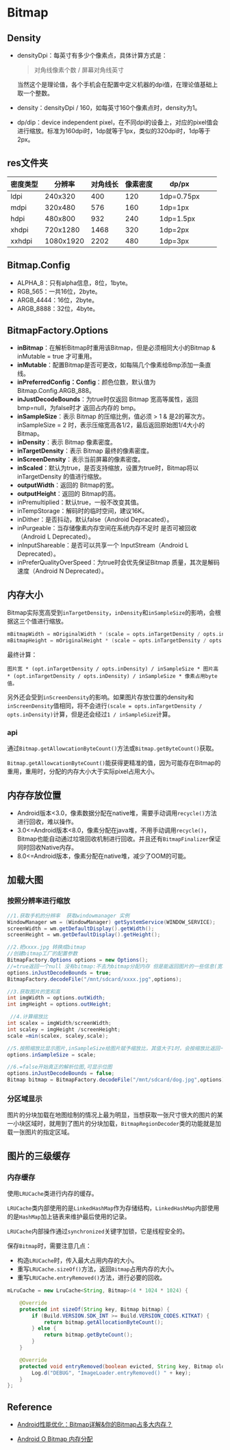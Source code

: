 # Bitmap

## Density

* densityDpi：每英寸有多少个像素点，具体计算方式是：

  > 对角线像素个数 / 屏幕对角线英寸

  当然这个是理论值，各个手机会在配置中定义机器的dpi值，在理论值基础上取一个整数。

* density：densityDpi / 160，如每英寸160个像素点时，density为1。

* dp/dip：device independent pixel，在不同dpi的设备上，对应的pixel值会进行缩放。标准为160dpi时，1dp就等于1px，类似的320dpi时，1dp等于2px。



## res文件夹

| 密度类型 | 分辨率    | 对角线长 | 像素密度 | dp/px      |      |      |
| -------- | --------- | -------- | -------- | ---------- | ---- | ---- |
| ldpi     | 240x320   | 400      | 120      | 1dp=0.75px |      |      |
| mdpi     | 320x480   | 576      | 160      | 1dp=1px    |      |      |
| hdpi     | 480x800   | 932      | 240      | 1dp=1.5px  |      |      |
| xhdpi    | 720x1280  | 1468     | 320      | 1dp=2px    |      |      |
| xxhdpi   | 1080x1920 | 2202     | 480      | 1dp=3px    |      |      |



## Bitmap.Config

* ALPHA_8：只有alpha信息，8位，1byte。
* RGB_565：一共16位，2byte。
* ARGB_4444：16位，2byte。
* ARGB_8888：32位，4byte。



## BitmapFactory.Options

* **inBitmap**：在解析Bitmap时重用该Bitmap，但是必须相同大小的Bitmap & inMutable = true 才可重用。
* **inMutable**：配置Bitmap是否可更改，如每隔几个像素给Bmp添加一条直线。
* **inPreferredConfig：Config**：颜色位数，默认值为Bitmap.Config.ARGB_888。
* **inJustDecodeBounds**：为true时仅返回 Bitmap 宽高等属性，返回bmp=null，为false时才 返回占内存的 bmp。
* **inSampleSize**：表示 Bitmap 的压缩比例，值必须 > 1 & 是2的幂次方。inSampleSize = 2 时，表示压缩宽高各1/2，最后返回原始图1/4大小的Bitmap。
* **inDensity**：表示 Bitmap 像素密度。
* **inTargetDensity**：表示 Bitmap 最终的像素密度。
* **inScreenDensity**：表示当前屏幕的像素密度。
* **inScaled**：默认为true，是否支持缩放，设置为true时，Bitmap将以 inTargetDensity 的值进行缩放。
* **outputWidth**：返回的 Bitmap的宽。
* **outputHeight**：返回的 Bitmap的高。
* inPremultiplied：默认true，一般不改变其值。
* inTempStorage：解码时的临时空间，建议16K。
* inDither：是否抖动，默认false（Android Depracated）。
* inPurgeable：当存储像素内存空间在系统内存不足时 是否可被回收（Android L Deprecated）。
* inInputShareable：是否可以共享一个 InputStream（Android L Deprecated）。
* inPreferQualityOverSpeed：为true时会优先保证Bitmap 质量，其次是解码速度（Android N Deprecated）。



## 内存大小

Bitmap实际宽高受到`inTargetDensity`，`inDensity`和`inSampleSize`的影响，会根据这三个值进行缩放。

```c++
mBitmapWidth = mOriginalWidth * (scale = opts.inTargetDensity / opts.inDensity) * 1 / inSampleSize;
mBitmapHeight = mOriginalHeight * (scale = opts.inTargetDensity / opts.inDensity) * 1 / inSampleSize;
```

最终计算：

```
图片宽 * (opt.inTargetDensity / opts.inDensity) / inSampleSize * 图片高 * (opt.inTargetDensity / opts.inDensity) / inSampleSize * 像素占用byte值。
```

另外还会受到`inScreenDensity`的影响。如果图片存放位置的density和`inScreenDensity`值相同，将不会进行`(scale = opts.inTargetDensity / opts.inDensity)`计算，但是还会经过`1 / inSampleSize`计算。

### api

通过`Bitmap.getAllowcationByteCount()`方法或`Bitmap.getByteCount()`获取。

`Bitmap.getAllowcationByteCount()`能获得更精准的值，因为可能存在Bitmap的重用，重用时，分配的内存大小大于实际pixel占用大小。



## 内存存放位置

* Android版本<3.0，像素数据分配在native堆，需要手动调用`recycle()`方法进行回收，难以操作。
* 3.0<=Android版本<8.0，像素分配在java堆，不用手动调用`recycle()`，Bitmap也能自动通过垃圾回收机制进行回收。并且还有`BitmapFinalizer`保证同时回收Native内存。
* 8.0<=Android版本，像素分配在native堆，减少了OOM的可能。



## 加载大图

### 按照分辨率进行缩放

```java
//1.获取手机的分辨率  获取windowmanager 实例
WindowManager wm = (WindowManager) getSystemService(WINDOW_SERVICE);
screenWidth = wm.getDefaultDisplay().getWidth();
screenHeight = wm.getDefaultDisplay().getHeight();

//2.把xxxx.jpg 转换成bitmap
//创建bitmap工厂的配置参数
BitmapFactory.Options options = new Options();
//=true返回一个null 没有bitmap:不去为bitmap分配内存 但是能返回图片的一些信息(宽和高)
options.inJustDecodeBounds = true;
BitmapFactory.decodeFile("/mnt/sdcard/xxxx.jpg",options);

//3.获取图片的宽和高
int imgWidth = options.outWidth;
int imgHeight = options.outHeight;

 //4.计算缩放比
int scalex = imgWidth/screenWidth;
int scaley = imgHeight /screenHeight;
scale =min(scalex, scaley,scale);

//5.按照缩放比显示图片,inSampleSize给图片赋予缩放比，其值大于1时，会按缩放比返回一个小图片用来节省内存
options.inSampleSize = scale;

//6.=false开始真正的解析位图,可显示位图
options.inJustDecodeBounds = false;
Bitmap bitmap = BitmapFactory.decodeFile("/mnt/sdcard/dog.jpg",options);
```

### 分区域显示

图片的分块加载在地图绘制的情况上最为明显，当想获取一张尺寸很大的图片的某一小块区域时，就用到了图片的分块加载，`BitmapRegionDecoder`类的功能就是加载一张图片的指定区域。



## 图片的三级缓存

### 内存缓存

使用`LRUCache`类进行内存的缓存。

`LRUCache`类内部使用的是`LinkedHashMap`作为存储结构，`LinkedHashMap`内部使用的是`HashMap`加上链表来维护最后使用的记录。

`LRUCache`内部操作通过`synchronized`关键字加锁，它是线程安全的。

保存`Bitmap`时，需要注意几点：

* 构造`LRUCache`时，传入最大占用内存的大小。
* 重写`LRUCache.sizeOf()`方法，返回`Bitmap`占用内存的大小。
* 重写`LRUCache.entryRemoved()`方法，进行必要的回收。

```java
mLruCache = new LruCache<String, Bitmap>(4 * 1024 * 1024) {

    @Override
    protected int sizeOf(String key, Bitmap bitmap) {
        if (Build.VERSION.SDK_INT >= Build.VERSION_CODES.KITKAT) {
            return bitmap.getAllocationByteCount();
        } else {
            return bitmap.getByteCount();
        }
    }

    @Override
    protected void entryRemoved(boolean evicted, String key, Bitmap oldValue, Bitmap newValue) {
        Log.d("DEBUG", "ImageLoader.entryRemoved() " + key);
    }
};
```



## Reference

* [Android性能优化：Bitmap详解&你的Bitmap占多大内存？](https://www.jianshu.com/p/4ba3e63c8cdc)

* [Android O Bitmap 内存分配](https://www.cnblogs.com/xiaji5572/p/7794083.html)